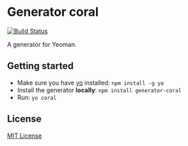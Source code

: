 # Generator coral
[![Build Status](https://secure.travis-ci.org/acroidea/generator-coral.png?branch=master)](https://travis-ci.org/acroidea/generator-coral)

A generator for Yeoman.

## Getting started
- Make sure you have [yo](https://github.com/yeoman/yo) installed:
    `npm install -g yo`
- Install the generator **locally**: `npm install generator-coral`
- Run: `yo coral`

## License
[MIT License](http://en.wikipedia.org/wiki/MIT_License)
